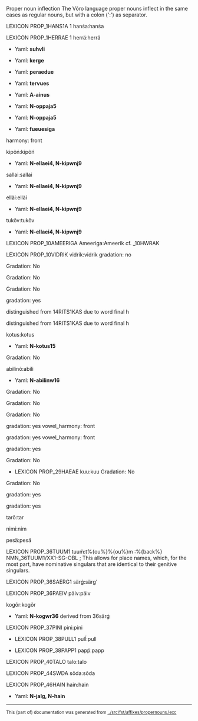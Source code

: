 Proper noun inflection
The Võro language proper nouns inflect in the same cases as regular
nouns, but with a colon (':') as separator.


 LEXICON PROP_1HANS1A  1 hanśa:hanśa





 LEXICON PROP_1HERRAE  1 herrä:herrä




* Yaml: **suhvli**



* Yaml: **kerge**





* Yaml: **peraedue**



* Yaml: **tervues**

* Yaml: **A-ainus**


* Yaml: **N-oppaja5**



* Yaml: **N-oppaja5**



* Yaml: **fueuesiga**






harmony: front

kipõń:kipõń
* Yaml: **N-ellaei4, N-kipwnj9**

sallai:sallai
* Yaml: **N-ellaei4, N-kipwnj9**

elläi:elläi
* Yaml: **N-ellaei4, N-kipwnj9**

tukõv:tukõv
* Yaml: **N-ellaei4, N-kipwnj9**


 LEXICON PROP_10AMEERIGA  Ameeriga:Ameerik
cf. _10HWRAK



 LEXICON PROP_10VIDRIK  vidrik:vidrik
gradation: no













Gradation: No

Gradation: No

Gradation: No


gradation: yes


distinguished from 14RITS1KAS due to word final h

distinguished from 14RITS1KAS due to word final h


kotus:kotus
* Yaml: **N-kotus15**


Gradation: No

abilinõ:abili
* Yaml: **N-abilinw16**










Gradation: No


Gradation: No


Gradation: No

gradation: yes
vowel_harmony: front

gradation: yes
vowel_harmony: front





gradation: yes




Gradation: No

 * LEXICON PROP_29HAEAE  kuu:kuu
Gradation: No




Gradation: No



gradation: yes

gradation: yes


tarõ:tar


nimi:nim

pesä:pesä

 LEXICON PROP_36TUUM1  tuuḿ:t%{ou%}%{ou%}m
 :%{back%} NMN_36TUUM1/XX1-SG-OBL ;  This allows for place names, which, for the most part, have nominative singulars that are identical to their genitive singulars.



 LEXICON PROP_36SAERG1  särǵ:särgʼ

 LEXICON PROP_36PAEIV  päiv:päiv

kogõr:kogõr
* Yaml: **N-kogwr36**
derived from 36särǵ



 LEXICON PROP_37PINI  pini:pini


 * LEXICON PROP_38PULL1  pulĺ:pull

 * LEXICON PROP_38PAPP1  papṕ:papp





 LEXICON PROP_40TALO  talo:talo









 LEXICON PROP_44SWDA  sõda:sõda





 LEXICON PROP_46HAIN  hain:hain
* Yaml: **N-jalg, N-hain**











* * *
<small>This (part of) documentation was generated from [../src/fst/affixes/propernouns.lexc](http://github.com/giellalt/lang-vro/blob/main/../src/fst/affixes/propernouns.lexc)</small>